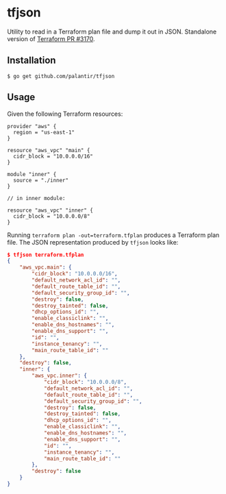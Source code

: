 tfjson
======

Utility to read in a Terraform plan file and dump it out in JSON. Standalone
version of [Terraform PR #3170](https://github.com/hashicorp/terraform/pull/3170).

## Installation

```
$ go get github.com/palantir/tfjson
```

## Usage

Given the following Terraform resources:

```hcl
provider "aws" {
  region = "us-east-1"
}

resource "aws_vpc" "main" {
  cidr_block = "10.0.0.0/16"
}

module "inner" {
  source = "./inner"
}

// in inner module:

resource "aws_vpc" "inner" {
  cidr_block = "10.0.0.0/8"
}
```

Running `terraform plan -out=terraform.tfplan` produces a Terraform plan file.
The JSON representation produced by `tfjson` looks like:

```json
$ tfjson terraform.tfplan
{
    "aws_vpc.main": {
        "cidr_block": "10.0.0.0/16",
        "default_network_acl_id": "",
        "default_route_table_id": "",
        "default_security_group_id": "",
        "destroy": false,
        "destroy_tainted": false,
        "dhcp_options_id": "",
        "enable_classiclink": "",
        "enable_dns_hostnames": "",
        "enable_dns_support": "",
        "id": "",
        "instance_tenancy": "",
        "main_route_table_id": ""
    },
    "destroy": false,
    "inner": {
        "aws_vpc.inner": {
            "cidr_block": "10.0.0.0/8",
            "default_network_acl_id": "",
            "default_route_table_id": "",
            "default_security_group_id": "",
            "destroy": false,
            "destroy_tainted": false,
            "dhcp_options_id": "",
            "enable_classiclink": "",
            "enable_dns_hostnames": "",
            "enable_dns_support": "",
            "id": "",
            "instance_tenancy": "",
            "main_route_table_id": ""
        },
        "destroy": false
    }
}
```
